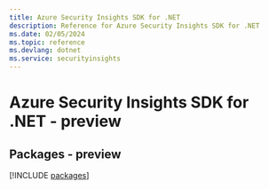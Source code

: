 ```yaml
---
title: Azure Security Insights SDK for .NET
description: Reference for Azure Security Insights SDK for .NET
ms.date: 02/05/2024
ms.topic: reference
ms.devlang: dotnet
ms.service: securityinsights
---
```

# Azure Security Insights SDK for .NET - preview
## Packages - preview
[!INCLUDE [packages](security-insights-index.md)]